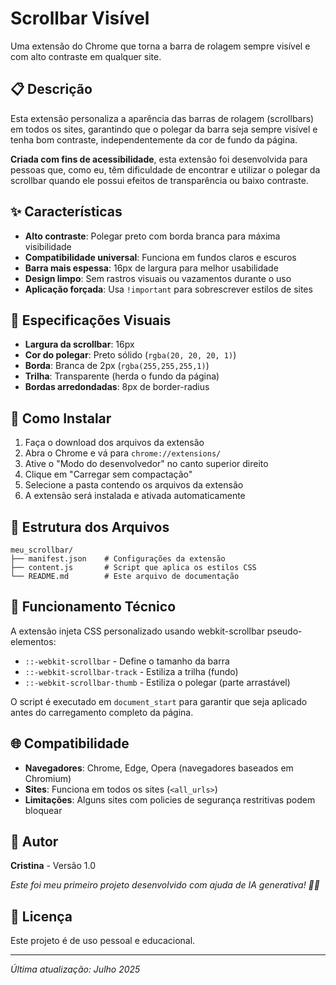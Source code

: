 # Scrollbar Visível

Uma extensão do Chrome que torna a barra de rolagem sempre visível e com alto contraste em qualquer site.

## 📋 Descrição

Esta extensão personaliza a aparência das barras de rolagem (scrollbars) em todos os sites, garantindo que o polegar da barra seja sempre visível e tenha bom contraste, independentemente da cor de fundo da página.

**Criada com fins de acessibilidade**, esta extensão foi desenvolvida para pessoas que, como eu, têm dificuldade de encontrar e utilizar o polegar da scrollbar quando ele possui efeitos de transparência ou baixo contraste.

## ✨ Características

- **Alto contraste**: Polegar preto com borda branca para máxima visibilidade
- **Compatibilidade universal**: Funciona em fundos claros e escuros
- **Barra mais espessa**: 16px de largura para melhor usabilidade
- **Design limpo**: Sem rastros visuais ou vazamentos durante o uso
- **Aplicação forçada**: Usa `!important` para sobrescrever estilos de sites

## 🎨 Especificações Visuais

- **Largura da scrollbar**: 16px
- **Cor do polegar**: Preto sólido (`rgba(20, 20, 20, 1)`)
- **Borda**: Branca de 2px (`rgba(255,255,255,1)`)
- **Trilha**: Transparente (herda o fundo da página)
- **Bordas arredondadas**: 8px de border-radius

## 🚀 Como Instalar

1. Faça o download dos arquivos da extensão
2. Abra o Chrome e vá para `chrome://extensions/`
3. Ative o "Modo do desenvolvedor" no canto superior direito
4. Clique em "Carregar sem compactação"
5. Selecione a pasta contendo os arquivos da extensão
6. A extensão será instalada e ativada automaticamente

## 📁 Estrutura dos Arquivos

```
meu_scrollbar/
├── manifest.json    # Configurações da extensão
├── content.js       # Script que aplica os estilos CSS
└── README.md        # Este arquivo de documentação
```

## 🔧 Funcionamento Técnico

A extensão injeta CSS personalizado usando webkit-scrollbar pseudo-elementos:

- `::-webkit-scrollbar` - Define o tamanho da barra
- `::-webkit-scrollbar-track` - Estiliza a trilha (fundo)
- `::-webkit-scrollbar-thumb` - Estiliza o polegar (parte arrastável)

O script é executado em `document_start` para garantir que seja aplicado antes do carregamento completo da página.

## 🌐 Compatibilidade

- **Navegadores**: Chrome, Edge, Opera (navegadores baseados em Chromium)
- **Sites**: Funciona em todos os sites (`<all_urls>`)
- **Limitações**: Alguns sites com policies de segurança restritivas podem bloquear

## 👤 Autor

**Cristina** - Versão 1.0

*Este foi meu primeiro projeto desenvolvido com ajuda de IA generativa! 🤖✨*

## 📄 Licença

Este projeto é de uso pessoal e educacional.

---

*Última atualização: Julho 2025*
